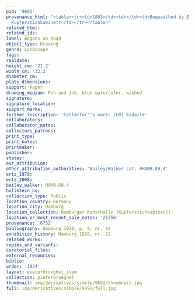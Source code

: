 ```yaml
---
pid: '9692'
provenance_html: "<table><tr><td>1863</td><td></td><td>Bequeathed by E. Harzen to
  Kupferstichkabinett</td></tr></table>"
related_html: 
related_ids: 
label: Wagons on Road
object_type: Drawing
genre: Landscape
tags: 
realdate: 
height_cm: '21.2'
width_cm: '32.2'
diameter_cm: 
plate_dimensions: 
support: Paper
drawing_medium: Pen and ink, blue watercolor, washed
signature: 
signature_location: 
support_marks: 
further_inscription: 'Collector''s mark: (LR) Esdaile'
collaborators: 
collaborator_notes: 
collectors_patrons: 
print_type: 
print_notes: 
printmaker: 
publisher: 
states: 
our_attribution: 
other_attribution_authorities: 'Bailey/Walker cat. #HAMB.KH.4'
ertz_1979: 
ertz_2008: 
bailey_walker: HAMB.KH.4
hollstein_no: 
collection_type: Public
location_country: Germany
location_city: Hamburg
location_collection: Hamburger Kunsthalle (Kupferstichkabinett)
location_or_most_recent_sale_notes: '21756'
provenance: '6752'
bibliography: Hamburg 1920, p. 9, nr. 22
exhibition_history: Hamburg 1920, nr. 22
related_works: 
copies_and_variants: 
curatorial_files: 
external_resources: 
biblio: 
order: '1024'
layout: pieterbrueghel_item
collection: pieterbrueghel
thumbnail: img/derivatives/simple/9692/thumbnail.jpg
full: img/derivatives/simple/9692/full.jpg
---
```

